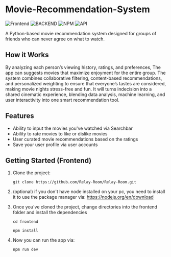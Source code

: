 # Movie-Recommendation-System
![Frontend](https://img.shields.io/badge/Frontend-React/Typescript/HTML/CSS-orange)
![BACKEND](https://img.shields.io/badge/Backend-Python-purpleblue)
![NPM](https://img.shields.io/badge/NPM-23.6.1-blue)
![API](https://img.shields.io/badge/API-TMDB-fcba03)

A Python-based movie recommendation system designed for groups of friends who can never agree on what to watch. 

## How it Works
By analyzing each person’s viewing history, ratings, and preferences, The app can suggests movies that maximize enjoyment for the entire group. The system combines collaborative filtering, content-based recommendations, and personalized weighting to ensure that everyone’s tastes are considered, making movie nights stress-free and fun. It will turns indecision into a shared cinematic experience, blending data analysis, machine learning, and user interactivity into one smart recommendation tool.

## Features
* Ability to input the movies you've watched via Searchbar
* Ability to rate movies to like or dislike movies
* User curated movie recommendations based on the ratings
* Save your user profile via user accounts

## Getting Started (Frontend)
    
1. Clone the project:

    ```
    git clone https://github.com/Relay-Room/Relay-Room.git
    ```

2. (optional) if you don't have node installed on your pc, you need to install it to use the package manager via: https://nodejs.org/en/download

3. Once you've cloned the project, change directories into the frontend folder and install the dependencies

    ```
    cd frontend
    ```

    ```
    npm install
    ```

4. Now you can run the app via:
    ```
    npm run dev
    ```

